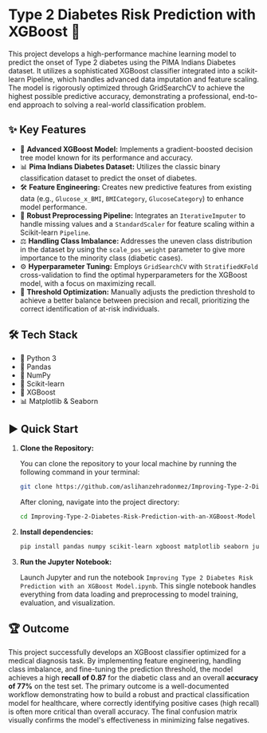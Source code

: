 # Type 2 Diabetes Risk Prediction with XGBoost 🔬

This project develops a high-performance machine learning model to predict the onset of Type 2 diabetes using the PIMA Indians Diabetes dataset. It utilizes a sophisticated XGBoost classifier integrated into a scikit-learn Pipeline, which handles advanced data imputation and feature scaling. The model is rigorously optimized through GridSearchCV to achieve the highest possible predictive accuracy, demonstrating a professional, end-to-end approach to solving a real-world classification problem.

## ✨ Key Features

  * 🧠 **Advanced XGBoost Model:** Implements a gradient-boosted decision tree model known for its performance and accuracy.
  * 📊 **Pima Indians Diabetes Dataset:** Utilizes the classic binary classification dataset to predict the onset of diabetes.
  * 🛠️ **Feature Engineering:** Creates new predictive features from existing data (e.g., `Glucose_x_BMI`, `BMICategory`, `GlucoseCategory`) to enhance model performance.
  * 💪 **Robust Preprocessing Pipeline:** Integrates an `IterativeImputer` to handle missing values and a `StandardScaler` for feature scaling within a Scikit-learn `Pipeline`.
  * ⚖️ **Handling Class Imbalance:** Addresses the uneven class distribution in the dataset by using the `scale_pos_weight` parameter to give more importance to the minority class (diabetic cases).
  * ⚙️ **Hyperparameter Tuning:** Employs `GridSearchCV` with `StratifiedKFold` cross-validation to find the optimal hyperparameters for the XGBoost model, with a focus on maximizing recall.
  * 🎯 **Threshold Optimization:** Manually adjusts the prediction threshold to achieve a better balance between precision and recall, prioritizing the correct identification of at-risk individuals.

## 🛠️ Tech Stack

  * 🐍 Python 3
  * 🐼 Pandas
  * 🔢 NumPy
  * 🤖 Scikit-learn
  * 🚀 XGBoost
  * 📊 Matplotlib & Seaborn

## ▶️ Quick Start

1.  **Clone the Repository:**

    You can clone the repository to your local machine by running the following command in your terminal:

    ```bash
    git clone https://github.com/aslihanzehradonmez/Improving-Type-2-Diabetes-Risk-Prediction-with-an-XGBoost-Model.git
    ```

    After cloning, navigate into the project directory:

    ```bash
    cd Improving-Type-2-Diabetes-Risk-Prediction-with-an-XGBoost-Model
    ```

2.  **Install dependencies:**

    ```bash
    pip install pandas numpy scikit-learn xgboost matplotlib seaborn jupyterlab
    ```

3.  **Run the Jupyter Notebook:**

    Launch Jupyter and run the notebook `Improving Type 2 Diabetes Risk Prediction with an XGBoost Model.ipynb`. This single notebook handles everything from data loading and preprocessing to model training, evaluation, and visualization.

## 🏆 Outcome

This project successfully develops an XGBoost classifier optimized for a medical diagnosis task. By implementing feature engineering, handling class imbalance, and fine-tuning the prediction threshold, the model achieves a high **recall of 0.87** for the diabetic class and an overall **accuracy of 77%** on the test set. The primary outcome is a well-documented workflow demonstrating how to build a robust and practical classification model for healthcare, where correctly identifying positive cases (high recall) is often more critical than overall accuracy. The final confusion matrix visually confirms the model's effectiveness in minimizing false negatives.
